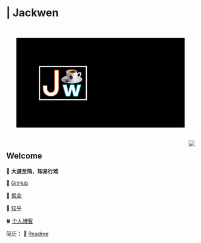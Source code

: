 # | Jackwen


<br>
<div>
<p align="center">
    <a href="https://github.com/Code-Jackwen" target="_blank" rel="noopener noreferrer">
<!--         <img src="https://github.com/Code-Jackwen/OtherPictures/blob/main/pic/1.jpg" alt="logo" width="350px"/> -->
        <img src="https://github.com/Code-Jackwen/OtherPictures/blob/main/pic/5.jpg" alt="logo" width="450px" />
    </a>
</p>
</div>

<br>
      

<img align="right" src="https://github-readme-stats.vercel.app/api?username=code-jackwen&show_icons=true&icon_color=805AD5&text_color=718096&bg_color=ffffff&hide_title=true" />

## Welcome

🌱  **大道至简，知易行难**


:palm_tree:   [GitHub](https://github.com/Code-Jackwen)

:cactus:   [掘金](https://juejin.cn/user/2005154727210477)

:seedling:   [知乎](https://www.zhihu.com/people/zhao-ji-wen-88-6)

:four_leaf_clover:   [个人博客](https://code-jackwen.github.io/)

简历：
:rabbit2:  [Readme](https://github.com/Code-Jackwen)









<!--
**Jack-wen-Java/Jack-wen-Java** is a ✨ _special_ ✨ repository because its `README.md` (this file) appears on your GitHub profile.


<img src="https://raw.githubusercontent.com/dunwu/images/master/common/dunwu-logo-200.png" alt="logo" width="150px"/>

https://github.com/用户名/repository仓库名/raw/分支名master/图片文件夹名称/***.png or***.jpg 

Here are some ideas to get you started:
🍵
- 🔭 I’m currently working on ...
- 🌱 I’m currently learning ...
- 👯 I’m looking to collaborate on ...
- 🤔 I’m looking for help with ...
- 💬 Ask me about ...
- 📫 How to reach me: ...
- 😄 Pronouns: ...
- ⚡ Fun fact: ...
-->

